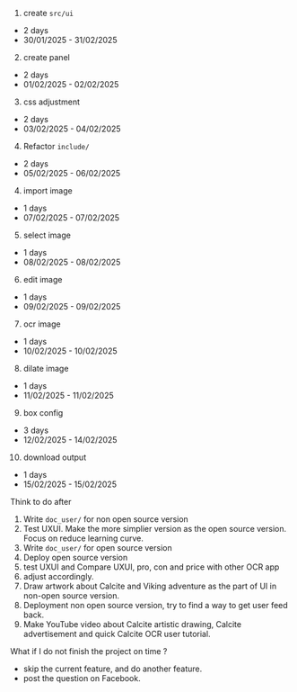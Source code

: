 
1.  create `src/ui`
-   2 days
-   30/01/2025 - 31/02/2025
2.  create panel
-   2 days
-   01/02/2025 - 02/02/2025
3.  css adjustment
-   2 days
-   03/02/2025 - 04/02/2025
4.  Refactor `include/`
-   2 days
-   05/02/2025 - 06/02/2025
4.  import image
-   1 days
-   07/02/2025 - 07/02/2025
5.  select image
-   1 days
-   08/02/2025 - 08/02/2025
6.  edit image
-   1 days
-   09/02/2025 - 09/02/2025
7.  ocr image
-   1 days
-   10/02/2025 - 10/02/2025
8.  dilate image
-   1 days
-   11/02/2025 - 11/02/2025
9.  box config
-   3 days
-   12/02/2025 - 14/02/2025
10. download output
-   1 days
-   15/02/2025 - 15/02/2025

Think to do after
1.	Write `doc_user/` for non open source version
2.	Test UXUI. Make the more simplier version as the open source version. Focus on reduce learning curve.
3.	Write `doc_user/` for open source version
4.	Deploy open source version
5.	test UXUI and Compare UXUI, pro, con and price with other OCR app
6.	adjust accordingly.
7.	Draw artwork about Calcite and Viking adventure as the part of UI in non-open source version.
8.	Deployment non open source version, try to find a way to get user feed back.
9.	Make YouTube video about Calcite artistic drawing, Calcite advertisement and quick Calcite OCR user tutorial.

What if I do not finish the project on time ?
-   skip the current feature, and do another feature.
-   post the question on Facebook.
